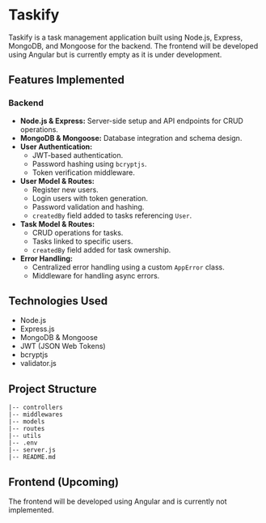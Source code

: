 # Taskify

Taskify is a task management application built using Node.js, Express, MongoDB, and Mongoose for the backend. The frontend will be developed using Angular but is currently empty as it is under development.

## Features Implemented

### Backend
- **Node.js & Express:** Server-side setup and API endpoints for CRUD operations.
- **MongoDB & Mongoose:** Database integration and schema design.
- **User Authentication:**
  - JWT-based authentication.
  - Password hashing using `bcryptjs`.
  - Token verification middleware.
- **User Model & Routes:**
  - Register new users.
  - Login users with token generation.
  - Password validation and hashing.
  - `createdBy` field added to tasks referencing `User`.
- **Task Model & Routes:**
  - CRUD operations for tasks.
  - Tasks linked to specific users.
  - `createdBy` field added for task ownership.
- **Error Handling:**
  - Centralized error handling using a custom `AppError` class.
  - Middleware for handling async errors.

## Technologies Used
- Node.js
- Express.js
- MongoDB & Mongoose
- JWT (JSON Web Tokens)
- bcryptjs
- validator.js

## Project Structure
```
|-- controllers
|-- middlewares
|-- models
|-- routes
|-- utils
|-- .env
|-- server.js
|-- README.md
```

## Frontend (Upcoming)
The frontend will be developed using Angular and is currently not implemented.